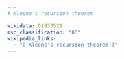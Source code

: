 ```yaml
---
# Kleene's recursion theorem

wikidata: Q1933521
msc_classification: "03"
wikipedia_links:
  - "[[Kleene's recursion theorem]]"
---
```

